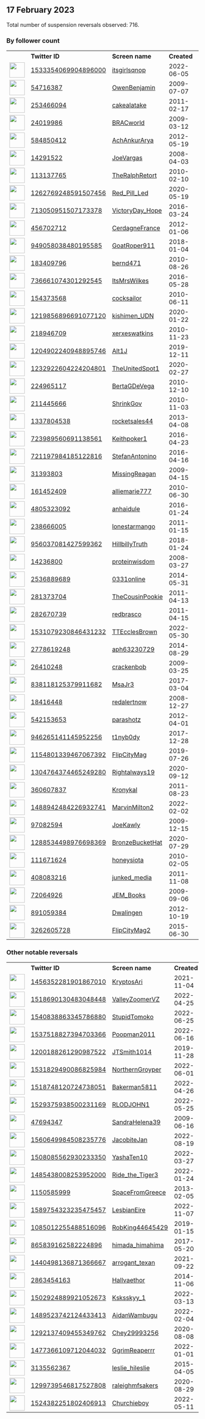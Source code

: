
## 17 February 2023
Total number of suspension reversals observed: 716.

### By follower count
<table><tr><th></th><th align="left">Twitter ID</th><th align="left">Screen name</th>
<th align="left">Created</th><th align="left">Status</th><th align="left">Suspended</th><th align="left">Followers</th>
<tr><td><a href="https://pbs.twimg.com/profile_images/1644888791893811201/CgBt9RUI_normal.jpg"><img src="https://pbs.twimg.com/profile_images/1644888791893811201/CgBt9RUI_normal.jpg" width="40px" height="40px" align="center"/></a></td><td><a href="https://twitter.com/intent/user?user_id=1533354069904896000">1533354069904896000</a></td><td><a href="https://twitter.com/itsgirlsqnop">itsgirlsqnop</a></td><td>2022-06-05</td><td align="center"></td><td>2023-02-03</td><td>242337</td></tr>
<tr><td><a href="https://pbs.twimg.com/profile_images/1626700745159372802/ZUV_yaeU_normal.jpg"><img src="https://pbs.twimg.com/profile_images/1626700745159372802/ZUV_yaeU_normal.jpg" width="40px" height="40px" align="center"/></a></td><td><a href="https://twitter.com/intent/user?user_id=54716387">54716387</a></td><td><a href="https://twitter.com/OwenBenjamin">OwenBenjamin</a></td><td>2009-07-07</td><td align="center"></td><td></td><td>152580</td></tr>
<tr><td><a href="https://pbs.twimg.com/profile_images/1271793987880394758/sr-k4XC1_normal.jpg"><img src="https://pbs.twimg.com/profile_images/1271793987880394758/sr-k4XC1_normal.jpg" width="40px" height="40px" align="center"/></a></td><td><a href="https://twitter.com/intent/user?user_id=253466094">253466094</a></td><td><a href="https://twitter.com/cakealatake">cakealatake</a></td><td>2011-02-17</td><td align="center"></td><td>2022-04-01</td><td>84546</td></tr>
<tr><td><a href="https://pbs.twimg.com/profile_images/1256107253095993344/GwJCg4lK_normal.jpg"><img src="https://pbs.twimg.com/profile_images/1256107253095993344/GwJCg4lK_normal.jpg" width="40px" height="40px" align="center"/></a></td><td><a href="https://twitter.com/intent/user?user_id=24019986">24019986</a></td><td><a href="https://twitter.com/BRACworld">BRACworld</a></td><td>2009-03-12</td><td align="center"></td><td>2023-02-05</td><td>82645</td></tr>
<tr><td><a href="https://pbs.twimg.com/profile_images/1269104534296711168/2qvHpJuk_normal.jpg"><img src="https://pbs.twimg.com/profile_images/1269104534296711168/2qvHpJuk_normal.jpg" width="40px" height="40px" align="center"/></a></td><td><a href="https://twitter.com/intent/user?user_id=584850412">584850412</a></td><td><a href="https://twitter.com/AchAnkurArya">AchAnkurArya</a></td><td>2012-05-19</td><td align="center"></td><td></td><td>72971</td></tr>
<tr><td><a href="https://pbs.twimg.com/profile_images/1628101174842003456/Lt8GPvzP_normal.jpg"><img src="https://pbs.twimg.com/profile_images/1628101174842003456/Lt8GPvzP_normal.jpg" width="40px" height="40px" align="center"/></a></td><td><a href="https://twitter.com/intent/user?user_id=14291522">14291522</a></td><td><a href="https://twitter.com/JoeVargas">JoeVargas</a></td><td>2008-04-03</td><td align="center"></td><td></td><td>68621</td></tr>
<tr><td><a href="https://pbs.twimg.com/profile_images/1626698977491013656/3lKaethM_normal.jpg"><img src="https://pbs.twimg.com/profile_images/1626698977491013656/3lKaethM_normal.jpg" width="40px" height="40px" align="center"/></a></td><td><a href="https://twitter.com/intent/user?user_id=113137765">113137765</a></td><td><a href="https://twitter.com/TheRalphRetort">TheRalphRetort</a></td><td>2010-02-10</td><td align="center"></td><td>2023-02-13</td><td>67448</td></tr>
<tr><td><a href="https://pbs.twimg.com/profile_images/1633551869653188608/DKZpHrf2_normal.jpg"><img src="https://pbs.twimg.com/profile_images/1633551869653188608/DKZpHrf2_normal.jpg" width="40px" height="40px" align="center"/></a></td><td><a href="https://twitter.com/intent/user?user_id=1262769248591507456">1262769248591507456</a></td><td><a href="https://twitter.com/Red_Pill_Led">Red_Pill_Led</a></td><td>2020-05-19</td><td align="center"></td><td>2022-07-08</td><td>22876</td></tr>
<tr><td><a href="https://pbs.twimg.com/profile_images/1136745596113625094/EzIkBFGB_normal.png"><img src="https://pbs.twimg.com/profile_images/1136745596113625094/EzIkBFGB_normal.png" width="40px" height="40px" align="center"/></a></td><td><a href="https://twitter.com/intent/user?user_id=713050951507173378">713050951507173378</a></td><td><a href="https://twitter.com/VictoryDay_Hope">VictoryDay_Hope</a></td><td>2016-03-24</td><td align="center"></td><td>2022-07-19</td><td>22372</td></tr>
<tr><td><a href="https://pbs.twimg.com/profile_images/1244160819375616000/7bZbkPQL_normal.jpg"><img src="https://pbs.twimg.com/profile_images/1244160819375616000/7bZbkPQL_normal.jpg" width="40px" height="40px" align="center"/></a></td><td><a href="https://twitter.com/intent/user?user_id=456702712">456702712</a></td><td><a href="https://twitter.com/CerdagneFrance">CerdagneFrance</a></td><td>2012-01-06</td><td align="center">👋</td><td></td><td>20093</td></tr>
<tr><td><a href="https://pbs.twimg.com/profile_images/1626572042890878976/-9xDf0kk_normal.jpg"><img src="https://pbs.twimg.com/profile_images/1626572042890878976/-9xDf0kk_normal.jpg" width="40px" height="40px" align="center"/></a></td><td><a href="https://twitter.com/intent/user?user_id=949058038480195585">949058038480195585</a></td><td><a href="https://twitter.com/GoatRoper911">GoatRoper911</a></td><td>2018-01-04</td><td align="center">🚫</td><td></td><td>19079</td></tr>
<tr><td><a href="https://pbs.twimg.com/profile_images/1316578949/thumbnail_normal.jpeg"><img src="https://pbs.twimg.com/profile_images/1316578949/thumbnail_normal.jpeg" width="40px" height="40px" align="center"/></a></td><td><a href="https://twitter.com/intent/user?user_id=183409796">183409796</a></td><td><a href="https://twitter.com/bernd471">bernd471</a></td><td>2010-08-26</td><td align="center"></td><td>2022-12-05</td><td>18640</td></tr>
<tr><td><a href="https://pbs.twimg.com/profile_images/1655893159468040192/gAtap-Wt_normal.jpg"><img src="https://pbs.twimg.com/profile_images/1655893159468040192/gAtap-Wt_normal.jpg" width="40px" height="40px" align="center"/></a></td><td><a href="https://twitter.com/intent/user?user_id=736661074301292545">736661074301292545</a></td><td><a href="https://twitter.com/ItsMrsWilkes">ItsMrsWilkes</a></td><td>2016-05-28</td><td align="center"></td><td></td><td>18005</td></tr>
<tr><td><a href="https://pbs.twimg.com/profile_images/987617103908716545/tYPzZfed_normal.jpg"><img src="https://pbs.twimg.com/profile_images/987617103908716545/tYPzZfed_normal.jpg" width="40px" height="40px" align="center"/></a></td><td><a href="https://twitter.com/intent/user?user_id=154373568">154373568</a></td><td><a href="https://twitter.com/cocksailor">cocksailor</a></td><td>2010-06-11</td><td align="center"></td><td></td><td>17436</td></tr>
<tr><td><a href="https://pbs.twimg.com/profile_images/1606694820051062785/v2hwciN1_normal.jpg"><img src="https://pbs.twimg.com/profile_images/1606694820051062785/v2hwciN1_normal.jpg" width="40px" height="40px" align="center"/></a></td><td><a href="https://twitter.com/intent/user?user_id=1219856896691077120">1219856896691077120</a></td><td><a href="https://twitter.com/kishimen_UDN">kishimen_UDN</a></td><td>2020-01-22</td><td align="center"></td><td>2023-02-03</td><td>17188</td></tr>
<tr><td><a href="https://pbs.twimg.com/profile_images/937893923908853760/z5l8mhmS_normal.jpg"><img src="https://pbs.twimg.com/profile_images/937893923908853760/z5l8mhmS_normal.jpg" width="40px" height="40px" align="center"/></a></td><td><a href="https://twitter.com/intent/user?user_id=218946709">218946709</a></td><td><a href="https://twitter.com/xerxeswatkins">xerxeswatkins</a></td><td>2010-11-23</td><td align="center"></td><td></td><td>16397</td></tr>
<tr><td><a href="https://pbs.twimg.com/profile_images/1627150898483929088/SB__dw6o_normal.jpg"><img src="https://pbs.twimg.com/profile_images/1627150898483929088/SB__dw6o_normal.jpg" width="40px" height="40px" align="center"/></a></td><td><a href="https://twitter.com/intent/user?user_id=1204902240948895746">1204902240948895746</a></td><td><a href="https://twitter.com/Alt1J">Alt1J</a></td><td>2019-12-11</td><td align="center"></td><td></td><td>16120</td></tr>
<tr><td><a href="https://pbs.twimg.com/profile_images/1652160221626912768/rSjmLNbg_normal.jpg"><img src="https://pbs.twimg.com/profile_images/1652160221626912768/rSjmLNbg_normal.jpg" width="40px" height="40px" align="center"/></a></td><td><a href="https://twitter.com/intent/user?user_id=1232922604224204801">1232922604224204801</a></td><td><a href="https://twitter.com/TheUnitedSpot1">TheUnitedSpot1</a></td><td>2020-02-27</td><td align="center"></td><td></td><td>15533</td></tr>
<tr><td><a href="https://pbs.twimg.com/profile_images/1471786419370831874/9omlUugG_normal.jpg"><img src="https://pbs.twimg.com/profile_images/1471786419370831874/9omlUugG_normal.jpg" width="40px" height="40px" align="center"/></a></td><td><a href="https://twitter.com/intent/user?user_id=224965117">224965117</a></td><td><a href="https://twitter.com/BertaGDeVega">BertaGDeVega</a></td><td>2010-12-10</td><td align="center"></td><td>2022-03-11</td><td>13481</td></tr>
<tr><td><a href="https://pbs.twimg.com/profile_images/1555901912091852803/LGDqSQtL_normal.jpg"><img src="https://pbs.twimg.com/profile_images/1555901912091852803/LGDqSQtL_normal.jpg" width="40px" height="40px" align="center"/></a></td><td><a href="https://twitter.com/intent/user?user_id=211445666">211445666</a></td><td><a href="https://twitter.com/ShrinkGov">ShrinkGov</a></td><td>2010-11-03</td><td align="center"></td><td>2022-08-26</td><td>13182</td></tr>
<tr><td><a href="https://pbs.twimg.com/profile_images/1626605568772255745/tdKcxQ2i_normal.jpg"><img src="https://pbs.twimg.com/profile_images/1626605568772255745/tdKcxQ2i_normal.jpg" width="40px" height="40px" align="center"/></a></td><td><a href="https://twitter.com/intent/user?user_id=1337804538">1337804538</a></td><td><a href="https://twitter.com/rocketsales44">rocketsales44</a></td><td>2013-04-08</td><td align="center"></td><td></td><td>12520</td></tr>
<tr><td><a href="https://pbs.twimg.com/profile_images/1305032672415186944/7pPmBRob_normal.jpg"><img src="https://pbs.twimg.com/profile_images/1305032672415186944/7pPmBRob_normal.jpg" width="40px" height="40px" align="center"/></a></td><td><a href="https://twitter.com/intent/user?user_id=723989560691138561">723989560691138561</a></td><td><a href="https://twitter.com/Keithpoker1">Keithpoker1</a></td><td>2016-04-23</td><td align="center"></td><td>2022-07-14</td><td>12381</td></tr>
<tr><td><a href="https://pbs.twimg.com/profile_images/1357536289411633152/1O_LtKNq_normal.jpg"><img src="https://pbs.twimg.com/profile_images/1357536289411633152/1O_LtKNq_normal.jpg" width="40px" height="40px" align="center"/></a></td><td><a href="https://twitter.com/intent/user?user_id=721197984185122816">721197984185122816</a></td><td><a href="https://twitter.com/StefanAntonino">StefanAntonino</a></td><td>2016-04-16</td><td align="center"></td><td>2022-04-07</td><td>11938</td></tr>
<tr><td><a href="https://pbs.twimg.com/profile_images/1316076215716007939/oqMCzmvx_normal.jpg"><img src="https://pbs.twimg.com/profile_images/1316076215716007939/oqMCzmvx_normal.jpg" width="40px" height="40px" align="center"/></a></td><td><a href="https://twitter.com/intent/user?user_id=31393803">31393803</a></td><td><a href="https://twitter.com/MissingReagan">MissingReagan</a></td><td>2009-04-15</td><td align="center"></td><td></td><td>11547</td></tr>
<tr><td><a href="https://pbs.twimg.com/profile_images/1553384251323809792/vGiUHM1U_normal.jpg"><img src="https://pbs.twimg.com/profile_images/1553384251323809792/vGiUHM1U_normal.jpg" width="40px" height="40px" align="center"/></a></td><td><a href="https://twitter.com/intent/user?user_id=161452409">161452409</a></td><td><a href="https://twitter.com/alliemarie777">alliemarie777</a></td><td>2010-06-30</td><td align="center"></td><td>2022-08-03</td><td>11490</td></tr>
<tr><td><a href="https://pbs.twimg.com/profile_images/1342925530815897600/_I_30kFB_normal.jpg"><img src="https://pbs.twimg.com/profile_images/1342925530815897600/_I_30kFB_normal.jpg" width="40px" height="40px" align="center"/></a></td><td><a href="https://twitter.com/intent/user?user_id=4805323092">4805323092</a></td><td><a href="https://twitter.com/anhaidule">anhaidule</a></td><td>2016-01-24</td><td align="center"></td><td>2023-01-21</td><td>11459</td></tr>
<tr><td><a href="https://pbs.twimg.com/profile_images/666077114425192448/7NtMLNFH_normal.jpg"><img src="https://pbs.twimg.com/profile_images/666077114425192448/7NtMLNFH_normal.jpg" width="40px" height="40px" align="center"/></a></td><td><a href="https://twitter.com/intent/user?user_id=238666005">238666005</a></td><td><a href="https://twitter.com/lonestarmango">lonestarmango</a></td><td>2011-01-15</td><td align="center"></td><td>2022-08-11</td><td>11125</td></tr>
<tr><td><a href="https://pbs.twimg.com/profile_images/1193380006715678720/wu00A53Z_normal.jpg"><img src="https://pbs.twimg.com/profile_images/1193380006715678720/wu00A53Z_normal.jpg" width="40px" height="40px" align="center"/></a></td><td><a href="https://twitter.com/intent/user?user_id=956037081427599362">956037081427599362</a></td><td><a href="https://twitter.com/HillbillyTruth">HillbillyTruth</a></td><td>2018-01-24</td><td align="center"></td><td></td><td>11110</td></tr>
<tr><td><a href="https://pbs.twimg.com/profile_images/453973689793396737/UP7wukhS_normal.jpeg"><img src="https://pbs.twimg.com/profile_images/453973689793396737/UP7wukhS_normal.jpeg" width="40px" height="40px" align="center"/></a></td><td><a href="https://twitter.com/intent/user?user_id=14236800">14236800</a></td><td><a href="https://twitter.com/proteinwisdom">proteinwisdom</a></td><td>2008-03-27</td><td align="center"></td><td></td><td>10890</td></tr>
<tr><td><a href="https://pbs.twimg.com/profile_images/1627912182871752710/OpKRkXJ0_normal.jpg"><img src="https://pbs.twimg.com/profile_images/1627912182871752710/OpKRkXJ0_normal.jpg" width="40px" height="40px" align="center"/></a></td><td><a href="https://twitter.com/intent/user?user_id=2536889689">2536889689</a></td><td><a href="https://twitter.com/0331online">0331online</a></td><td>2014-05-31</td><td align="center"></td><td></td><td>10766</td></tr>
<tr><td><a href="https://pbs.twimg.com/profile_images/1626336656381935622/P-kTh7x9_normal.jpg"><img src="https://pbs.twimg.com/profile_images/1626336656381935622/P-kTh7x9_normal.jpg" width="40px" height="40px" align="center"/></a></td><td><a href="https://twitter.com/intent/user?user_id=281373704">281373704</a></td><td><a href="https://twitter.com/TheCousinPookie">TheCousinPookie</a></td><td>2011-04-13</td><td align="center"></td><td></td><td>10737</td></tr>
<tr><td><a href="https://pbs.twimg.com/profile_images/1635319290827087889/sQeE-uD9_normal.jpg"><img src="https://pbs.twimg.com/profile_images/1635319290827087889/sQeE-uD9_normal.jpg" width="40px" height="40px" align="center"/></a></td><td><a href="https://twitter.com/intent/user?user_id=282670739">282670739</a></td><td><a href="https://twitter.com/redbrasco">redbrasco</a></td><td>2011-04-15</td><td align="center"></td><td>2022-03-18</td><td>10517</td></tr>
<tr><td><a href="https://pbs.twimg.com/profile_images/1635750226043731969/yLFuWrlj_normal.jpg"><img src="https://pbs.twimg.com/profile_images/1635750226043731969/yLFuWrlj_normal.jpg" width="40px" height="40px" align="center"/></a></td><td><a href="https://twitter.com/intent/user?user_id=1531079230846431232">1531079230846431232</a></td><td><a href="https://twitter.com/TTEcclesBrown">TTEcclesBrown</a></td><td>2022-05-30</td><td align="center"></td><td>2022-08-31</td><td>10321</td></tr>
<tr><td><a href="https://pbs.twimg.com/profile_images/1390697754947620875/C_KKSfSs_normal.jpg"><img src="https://pbs.twimg.com/profile_images/1390697754947620875/C_KKSfSs_normal.jpg" width="40px" height="40px" align="center"/></a></td><td><a href="https://twitter.com/intent/user?user_id=2778619248">2778619248</a></td><td><a href="https://twitter.com/aph63230729">aph63230729</a></td><td>2014-08-29</td><td align="center"></td><td>2023-02-14</td><td>9813</td></tr>
<tr><td><a href="https://pbs.twimg.com/profile_images/1630004381390372865/RNnxexP9_normal.jpg"><img src="https://pbs.twimg.com/profile_images/1630004381390372865/RNnxexP9_normal.jpg" width="40px" height="40px" align="center"/></a></td><td><a href="https://twitter.com/intent/user?user_id=26410248">26410248</a></td><td><a href="https://twitter.com/crackenbob">crackenbob</a></td><td>2009-03-25</td><td align="center"></td><td></td><td>9776</td></tr>
<tr><td><a href="https://pbs.twimg.com/profile_images/1269956543321198594/vJ2yfNAx_normal.jpg"><img src="https://pbs.twimg.com/profile_images/1269956543321198594/vJ2yfNAx_normal.jpg" width="40px" height="40px" align="center"/></a></td><td><a href="https://twitter.com/intent/user?user_id=838118125379911682">838118125379911682</a></td><td><a href="https://twitter.com/MsaJr3">MsaJr3</a></td><td>2017-03-04</td><td align="center"></td><td></td><td>8421</td></tr>
<tr><td><a href="https://pbs.twimg.com/profile_images/1626724098167435266/uWK-lRcD_normal.jpg"><img src="https://pbs.twimg.com/profile_images/1626724098167435266/uWK-lRcD_normal.jpg" width="40px" height="40px" align="center"/></a></td><td><a href="https://twitter.com/intent/user?user_id=18416448">18416448</a></td><td><a href="https://twitter.com/redalertnow">redalertnow</a></td><td>2008-12-27</td><td align="center"></td><td></td><td>8396</td></tr>
<tr><td><a href="https://pbs.twimg.com/profile_images/1115423262614405120/48lCsqke_normal.jpg"><img src="https://pbs.twimg.com/profile_images/1115423262614405120/48lCsqke_normal.jpg" width="40px" height="40px" align="center"/></a></td><td><a href="https://twitter.com/intent/user?user_id=542153653">542153653</a></td><td><a href="https://twitter.com/parashotz">parashotz</a></td><td>2012-04-01</td><td align="center"></td><td>2022-07-21</td><td>7939</td></tr>
<tr><td><a href="https://pbs.twimg.com/profile_images/1464701472940216327/lBV0eviy_normal.jpg"><img src="https://pbs.twimg.com/profile_images/1464701472940216327/lBV0eviy_normal.jpg" width="40px" height="40px" align="center"/></a></td><td><a href="https://twitter.com/intent/user?user_id=946265141145952256">946265141145952256</a></td><td><a href="https://twitter.com/t1nyb0dy">t1nyb0dy</a></td><td>2017-12-28</td><td align="center"></td><td>2022-06-27</td><td>7513</td></tr>
<tr><td><a href="https://pbs.twimg.com/profile_images/1648866376961105920/FALfTRAV_normal.png"><img src="https://pbs.twimg.com/profile_images/1648866376961105920/FALfTRAV_normal.png" width="40px" height="40px" align="center"/></a></td><td><a href="https://twitter.com/intent/user?user_id=1154801339467067392">1154801339467067392</a></td><td><a href="https://twitter.com/FlipCityMag">FlipCityMag</a></td><td>2019-07-26</td><td align="center"></td><td></td><td>7248</td></tr>
<tr><td><a href="https://pbs.twimg.com/profile_images/1373797856633585670/oUPtAVsN_normal.jpg"><img src="https://pbs.twimg.com/profile_images/1373797856633585670/oUPtAVsN_normal.jpg" width="40px" height="40px" align="center"/></a></td><td><a href="https://twitter.com/intent/user?user_id=1304764374465249280">1304764374465249280</a></td><td><a href="https://twitter.com/Rightalways19">Rightalways19</a></td><td>2020-09-12</td><td align="center"></td><td>2022-07-14</td><td>7222</td></tr>
<tr><td><a href="https://pbs.twimg.com/profile_images/1626673136279117854/oecQENyO_normal.jpg"><img src="https://pbs.twimg.com/profile_images/1626673136279117854/oecQENyO_normal.jpg" width="40px" height="40px" align="center"/></a></td><td><a href="https://twitter.com/intent/user?user_id=360607837">360607837</a></td><td><a href="https://twitter.com/Kronykal">Kronykal</a></td><td>2011-08-23</td><td align="center"></td><td></td><td>6713</td></tr>
<tr><td><a href="https://pbs.twimg.com/profile_images/1518753465144537088/zvUMyp8U_normal.jpg"><img src="https://pbs.twimg.com/profile_images/1518753465144537088/zvUMyp8U_normal.jpg" width="40px" height="40px" align="center"/></a></td><td><a href="https://twitter.com/intent/user?user_id=1488942484226932741">1488942484226932741</a></td><td><a href="https://twitter.com/MarvinMilton2">MarvinMilton2</a></td><td>2022-02-02</td><td align="center"></td><td>2023-01-23</td><td>6593</td></tr>
<tr><td><a href="https://pbs.twimg.com/profile_images/1628719475934601225/jqjkyq6P_normal.jpg"><img src="https://pbs.twimg.com/profile_images/1628719475934601225/jqjkyq6P_normal.jpg" width="40px" height="40px" align="center"/></a></td><td><a href="https://twitter.com/intent/user?user_id=97082594">97082594</a></td><td><a href="https://twitter.com/JoeKawly">JoeKawly</a></td><td>2009-12-15</td><td align="center"></td><td>2022-04-25</td><td>6576</td></tr>
<tr><td><a href="https://pbs.twimg.com/profile_images/1343454544169205761/ay0tGA-m_normal.jpg"><img src="https://pbs.twimg.com/profile_images/1343454544169205761/ay0tGA-m_normal.jpg" width="40px" height="40px" align="center"/></a></td><td><a href="https://twitter.com/intent/user?user_id=1288534498976698369">1288534498976698369</a></td><td><a href="https://twitter.com/BronzeBucketHat">BronzeBucketHat</a></td><td>2020-07-29</td><td align="center"></td><td></td><td>6147</td></tr>
<tr><td><a href="https://pbs.twimg.com/profile_images/1131959070305464321/wG35Flht_normal.png"><img src="https://pbs.twimg.com/profile_images/1131959070305464321/wG35Flht_normal.png" width="40px" height="40px" align="center"/></a></td><td><a href="https://twitter.com/intent/user?user_id=111671624">111671624</a></td><td><a href="https://twitter.com/honeysiota">honeysiota</a></td><td>2010-02-05</td><td align="center"></td><td></td><td>5731</td></tr>
<tr><td><a href="https://pbs.twimg.com/profile_images/862996349947609089/tn0H4WTM_normal.jpg"><img src="https://pbs.twimg.com/profile_images/862996349947609089/tn0H4WTM_normal.jpg" width="40px" height="40px" align="center"/></a></td><td><a href="https://twitter.com/intent/user?user_id=408083216">408083216</a></td><td><a href="https://twitter.com/junked_media">junked_media</a></td><td>2011-11-08</td><td align="center"></td><td></td><td>5601</td></tr>
<tr><td><a href="https://pbs.twimg.com/profile_images/1626631369253060611/Gaxz1dKT_normal.jpg"><img src="https://pbs.twimg.com/profile_images/1626631369253060611/Gaxz1dKT_normal.jpg" width="40px" height="40px" align="center"/></a></td><td><a href="https://twitter.com/intent/user?user_id=72064926">72064926</a></td><td><a href="https://twitter.com/JEM_Books">JEM_Books</a></td><td>2009-09-06</td><td align="center"></td><td>2022-05-13</td><td>5524</td></tr>
<tr><td><a href="https://pbs.twimg.com/profile_images/2775095798/8c1ca1aa99adafb604267bf3dcb65acd_normal.jpeg"><img src="https://pbs.twimg.com/profile_images/2775095798/8c1ca1aa99adafb604267bf3dcb65acd_normal.jpeg" width="40px" height="40px" align="center"/></a></td><td><a href="https://twitter.com/intent/user?user_id=891059384">891059384</a></td><td><a href="https://twitter.com/Dwalingen">Dwalingen</a></td><td>2012-10-19</td><td align="center"></td><td>2022-07-27</td><td>5456</td></tr>
<tr><td><a href="https://pbs.twimg.com/profile_images/1626913154117795840/oe2HdZs7_normal.png"><img src="https://pbs.twimg.com/profile_images/1626913154117795840/oe2HdZs7_normal.png" width="40px" height="40px" align="center"/></a></td><td><a href="https://twitter.com/intent/user?user_id=3262605728">3262605728</a></td><td><a href="https://twitter.com/FlipCityMag2">FlipCityMag2</a></td><td>2015-06-30</td><td align="center"></td><td></td><td>5240</td></tr>
</table>

### Other notable reversals
<table><tr><th></th><th align="left">Twitter ID</th><th align="left">Screen name</th>
<th align="left">Created</th><th align="left">Status</th><th align="left">Suspended</th><th align="left">Followers</th>
<tr><td><a href="https://pbs.twimg.com/profile_images/1458673623397539853/k-hbP5nF_normal.jpg"><img src="https://pbs.twimg.com/profile_images/1458673623397539853/k-hbP5nF_normal.jpg" width="40px" height="40px" align="center"/></a></td><td><a href="https://twitter.com/intent/user?user_id=1456352281901867010">1456352281901867010</a></td><td><a href="https://twitter.com/KryptosAri">KryptosAri</a></td><td>2021-11-04</td><td align="center">🔒</td><td>2022-07-06</td><td>2161</td></tr>
<tr><td><a href="https://pbs.twimg.com/profile_images/1528258035465846784/tx71pY6Z_normal.jpg"><img src="https://pbs.twimg.com/profile_images/1528258035465846784/tx71pY6Z_normal.jpg" width="40px" height="40px" align="center"/></a></td><td><a href="https://twitter.com/intent/user?user_id=1518690130483048448">1518690130483048448</a></td><td><a href="https://twitter.com/ValleyZoomerVZ">ValleyZoomerVZ</a></td><td>2022-04-25</td><td align="center"></td><td>2022-06-21</td><td>105</td></tr>
<tr><td><a href="https://pbs.twimg.com/profile_images/1545492097104547840/FRaqHK9X_normal.jpg"><img src="https://pbs.twimg.com/profile_images/1545492097104547840/FRaqHK9X_normal.jpg" width="40px" height="40px" align="center"/></a></td><td><a href="https://twitter.com/intent/user?user_id=1540838863345786880">1540838863345786880</a></td><td><a href="https://twitter.com/StupidTomoko">StupidTomoko</a></td><td>2022-06-25</td><td align="center">👋</td><td>2022-07-21</td><td>159</td></tr>
<tr><td><a href="https://pbs.twimg.com/profile_images/1537519748409327617/iEDMOMxq_normal.jpg"><img src="https://pbs.twimg.com/profile_images/1537519748409327617/iEDMOMxq_normal.jpg" width="40px" height="40px" align="center"/></a></td><td><a href="https://twitter.com/intent/user?user_id=1537518827394703366">1537518827394703366</a></td><td><a href="https://twitter.com/Poopman2011">Poopman2011</a></td><td>2022-06-16</td><td align="center"></td><td>2022-12-06</td><td>34</td></tr>
<tr><td><a href="https://pbs.twimg.com/profile_images/1280521950029373443/FanXx3Oy_normal.jpg"><img src="https://pbs.twimg.com/profile_images/1280521950029373443/FanXx3Oy_normal.jpg" width="40px" height="40px" align="center"/></a></td><td><a href="https://twitter.com/intent/user?user_id=1200188261290987522">1200188261290987522</a></td><td><a href="https://twitter.com/JTSmith1014">JTSmith1014</a></td><td>2019-11-28</td><td align="center">🚫</td><td>2022-08-10</td><td>4656</td></tr>
<tr><td><a href="https://pbs.twimg.com/profile_images/1564027922020814849/rxt5mnBv_normal.jpg"><img src="https://pbs.twimg.com/profile_images/1564027922020814849/rxt5mnBv_normal.jpg" width="40px" height="40px" align="center"/></a></td><td><a href="https://twitter.com/intent/user?user_id=1531829490086825984">1531829490086825984</a></td><td><a href="https://twitter.com/NorthernGroyper">NorthernGroyper</a></td><td>2022-06-01</td><td align="center"></td><td>2022-10-28</td><td>93</td></tr>
<tr><td><a href="https://pbs.twimg.com/profile_images/1518749101768249344/sXAJ9huI_normal.jpg"><img src="https://pbs.twimg.com/profile_images/1518749101768249344/sXAJ9huI_normal.jpg" width="40px" height="40px" align="center"/></a></td><td><a href="https://twitter.com/intent/user?user_id=1518748120724738051">1518748120724738051</a></td><td><a href="https://twitter.com/Bakerman5811">Bakerman5811</a></td><td>2022-04-26</td><td align="center"></td><td>2023-01-05</td><td>392</td></tr>
<tr><td><a href="https://pbs.twimg.com/profile_images/1529376062416818178/uYBaUA7z_normal.jpg"><img src="https://pbs.twimg.com/profile_images/1529376062416818178/uYBaUA7z_normal.jpg" width="40px" height="40px" align="center"/></a></td><td><a href="https://twitter.com/intent/user?user_id=1529375938500231169">1529375938500231169</a></td><td><a href="https://twitter.com/RLODJOHN1">RLODJOHN1</a></td><td>2022-05-25</td><td align="center"></td><td>2022-08-11</td><td>30</td></tr>
<tr><td><a href="https://pbs.twimg.com/profile_images/815055643828596736/yXvGdrpe_normal.jpg"><img src="https://pbs.twimg.com/profile_images/815055643828596736/yXvGdrpe_normal.jpg" width="40px" height="40px" align="center"/></a></td><td><a href="https://twitter.com/intent/user?user_id=47694347">47694347</a></td><td><a href="https://twitter.com/SandraHelena39">SandraHelena39</a></td><td>2009-06-16</td><td align="center"></td><td>2022-09-27</td><td>4881</td></tr>
<tr><td><a href="https://pbs.twimg.com/profile_images/1650169239297224707/9dFUDhVs_normal.jpg"><img src="https://pbs.twimg.com/profile_images/1650169239297224707/9dFUDhVs_normal.jpg" width="40px" height="40px" align="center"/></a></td><td><a href="https://twitter.com/intent/user?user_id=1560649984508235776">1560649984508235776</a></td><td><a href="https://twitter.com/JacobiteJan">JacobiteJan</a></td><td>2022-08-19</td><td align="center"></td><td>2023-01-27</td><td>703</td></tr>
<tr><td><a href="https://pbs.twimg.com/profile_images/1521213906840358912/y075WYhI_normal.jpg"><img src="https://pbs.twimg.com/profile_images/1521213906840358912/y075WYhI_normal.jpg" width="40px" height="40px" align="center"/></a></td><td><a href="https://twitter.com/intent/user?user_id=1508085562930233350">1508085562930233350</a></td><td><a href="https://twitter.com/YashaTen10">YashaTen10</a></td><td>2022-03-27</td><td align="center"></td><td>2022-12-31</td><td>5</td></tr>
<tr><td><a href="https://pbs.twimg.com/profile_images/1485440316891148290/U3Y2F2kT_normal.jpg"><img src="https://pbs.twimg.com/profile_images/1485440316891148290/U3Y2F2kT_normal.jpg" width="40px" height="40px" align="center"/></a></td><td><a href="https://twitter.com/intent/user?user_id=1485438008253952000">1485438008253952000</a></td><td><a href="https://twitter.com/Ride_the_Tiger3">Ride_the_Tiger3</a></td><td>2022-01-24</td><td align="center"></td><td>2022-08-11</td><td>1485</td></tr>
<tr><td><a href="https://pbs.twimg.com/profile_images/1266739840223195138/SR7VYzxu_normal.jpg"><img src="https://pbs.twimg.com/profile_images/1266739840223195138/SR7VYzxu_normal.jpg" width="40px" height="40px" align="center"/></a></td><td><a href="https://twitter.com/intent/user?user_id=1150585999">1150585999</a></td><td><a href="https://twitter.com/SpaceFromGreece">SpaceFromGreece</a></td><td>2013-02-05</td><td align="center"></td><td>2022-07-14</td><td>2962</td></tr>
<tr><td><a href="https://pbs.twimg.com/profile_images/1614694854298066945/DNQVF5SR_normal.jpg"><img src="https://pbs.twimg.com/profile_images/1614694854298066945/DNQVF5SR_normal.jpg" width="40px" height="40px" align="center"/></a></td><td><a href="https://twitter.com/intent/user?user_id=1589754323235475457">1589754323235475457</a></td><td><a href="https://twitter.com/LesbianEire">LesbianEire</a></td><td>2022-11-07</td><td align="center">🚫</td><td>2023-01-19</td><td>401</td></tr>
<tr><td><a href="https://pbs.twimg.com/profile_images/1478507293201375239/Dcsroj3P_normal.jpg"><img src="https://pbs.twimg.com/profile_images/1478507293201375239/Dcsroj3P_normal.jpg" width="40px" height="40px" align="center"/></a></td><td><a href="https://twitter.com/intent/user?user_id=1085012255488516096">1085012255488516096</a></td><td><a href="https://twitter.com/RobKing44645429">RobKing44645429</a></td><td>2019-01-15</td><td align="center"></td><td>2022-12-12</td><td>3554</td></tr>
<tr><td><a href="https://pbs.twimg.com/profile_images/1382311000527937546/WUwOaLWp_normal.jpg"><img src="https://pbs.twimg.com/profile_images/1382311000527937546/WUwOaLWp_normal.jpg" width="40px" height="40px" align="center"/></a></td><td><a href="https://twitter.com/intent/user?user_id=865839162582224896">865839162582224896</a></td><td><a href="https://twitter.com/himada_himahima">himada_himahima</a></td><td>2017-05-20</td><td align="center"></td><td>2023-02-02</td><td>1009</td></tr>
<tr><td><a href="https://pbs.twimg.com/profile_images/1442967893600133123/H2Az3GEG_normal.jpg"><img src="https://pbs.twimg.com/profile_images/1442967893600133123/H2Az3GEG_normal.jpg" width="40px" height="40px" align="center"/></a></td><td><a href="https://twitter.com/intent/user?user_id=1440498136871366667">1440498136871366667</a></td><td><a href="https://twitter.com/arrogant_texan">arrogant_texan</a></td><td>2021-09-22</td><td align="center"></td><td>2022-07-26</td><td>234</td></tr>
<tr><td><a href="https://pbs.twimg.com/profile_images/1436654391788965892/DAW4ir9z_normal.jpg"><img src="https://pbs.twimg.com/profile_images/1436654391788965892/DAW4ir9z_normal.jpg" width="40px" height="40px" align="center"/></a></td><td><a href="https://twitter.com/intent/user?user_id=2863454163">2863454163</a></td><td><a href="https://twitter.com/Hallvaethor">Hallvaethor</a></td><td>2014-11-06</td><td align="center"></td><td>2022-10-19</td><td>675</td></tr>
<tr><td><a href="https://pbs.twimg.com/profile_images/1522534023834263556/7oJ-zjNa_normal.jpg"><img src="https://pbs.twimg.com/profile_images/1522534023834263556/7oJ-zjNa_normal.jpg" width="40px" height="40px" align="center"/></a></td><td><a href="https://twitter.com/intent/user?user_id=1502924889921052673">1502924889921052673</a></td><td><a href="https://twitter.com/Ksksskyy_1">Ksksskyy_1</a></td><td>2022-03-13</td><td align="center"></td><td>2022-10-04</td><td>160</td></tr>
<tr><td><a href="https://pbs.twimg.com/profile_images/1584212972582363136/HGfnxaog_normal.jpg"><img src="https://pbs.twimg.com/profile_images/1584212972582363136/HGfnxaog_normal.jpg" width="40px" height="40px" align="center"/></a></td><td><a href="https://twitter.com/intent/user?user_id=1489523742124433413">1489523742124433413</a></td><td><a href="https://twitter.com/AidanWambugu">AidanWambugu</a></td><td>2022-02-04</td><td align="center"></td><td>2023-01-13</td><td>120</td></tr>
<tr><td><a href="https://pbs.twimg.com/profile_images/1507944724845383682/pqjZvuVJ_normal.jpg"><img src="https://pbs.twimg.com/profile_images/1507944724845383682/pqjZvuVJ_normal.jpg" width="40px" height="40px" align="center"/></a></td><td><a href="https://twitter.com/intent/user?user_id=1292137409455349762">1292137409455349762</a></td><td><a href="https://twitter.com/Chey29993256">Chey29993256</a></td><td>2020-08-08</td><td align="center"></td><td>2022-07-17</td><td>584</td></tr>
<tr><td><a href="https://pbs.twimg.com/profile_images/1659159606461972481/I42W5_v__normal.jpg"><img src="https://pbs.twimg.com/profile_images/1659159606461972481/I42W5_v__normal.jpg" width="40px" height="40px" align="center"/></a></td><td><a href="https://twitter.com/intent/user?user_id=1477366109712044032">1477366109712044032</a></td><td><a href="https://twitter.com/GgrimReaperrr">GgrimReaperrr</a></td><td>2022-01-01</td><td align="center"></td><td>2022-12-27</td><td>1551</td></tr>
<tr><td><a href="https://pbs.twimg.com/profile_images/1090100062095585280/T1bq85yX_normal.jpg"><img src="https://pbs.twimg.com/profile_images/1090100062095585280/T1bq85yX_normal.jpg" width="40px" height="40px" align="center"/></a></td><td><a href="https://twitter.com/intent/user?user_id=3135562367">3135562367</a></td><td><a href="https://twitter.com/leslie_hileslie">leslie_hileslie</a></td><td>2015-04-05</td><td align="center"></td><td>2022-06-06</td><td>5055</td></tr>
<tr><td><a href="https://pbs.twimg.com/profile_images/1654683774494416896/fDc1UHkb_normal.jpg"><img src="https://pbs.twimg.com/profile_images/1654683774494416896/fDc1UHkb_normal.jpg" width="40px" height="40px" align="center"/></a></td><td><a href="https://twitter.com/intent/user?user_id=1299739546817527808">1299739546817527808</a></td><td><a href="https://twitter.com/raleighmfsakers">raleighmfsakers</a></td><td>2020-08-29</td><td align="center"></td><td>2022-10-30</td><td>878</td></tr>
<tr><td><a href="https://pbs.twimg.com/profile_images/1524404433030946816/vvCqLNyN_normal.jpg"><img src="https://pbs.twimg.com/profile_images/1524404433030946816/vvCqLNyN_normal.jpg" width="40px" height="40px" align="center"/></a></td><td><a href="https://twitter.com/intent/user?user_id=1524382251802406913">1524382251802406913</a></td><td><a href="https://twitter.com/Churchieboy">Churchieboy</a></td><td>2022-05-11</td><td align="center"></td><td>2022-11-23</td><td>40</td></tr>
</table>

